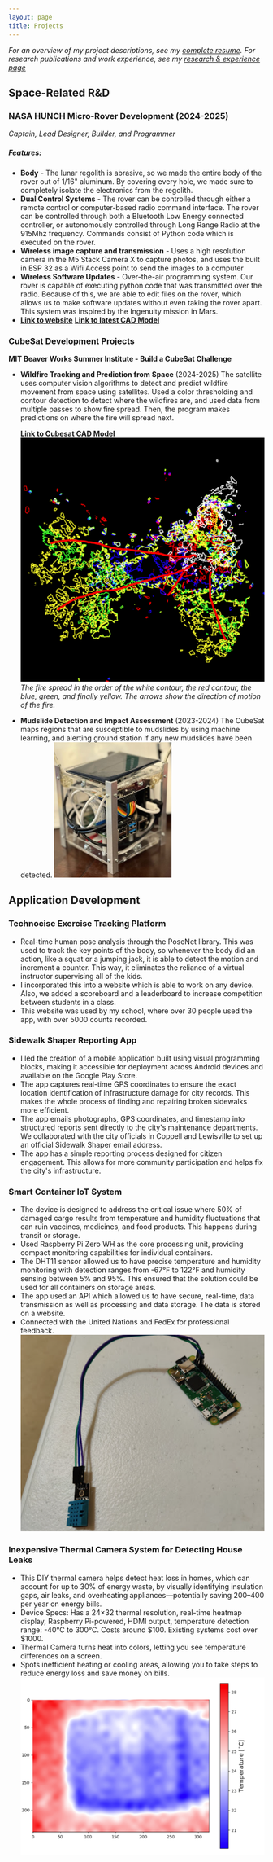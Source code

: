 ```yaml
---
layout: page
title: Projects
---
```


*For an overview of my project descriptions, see my [complete resume](resume.md). For research publications and work experience, see my [research & experience page](research-experience.md)*

## **Space-Related R&D**

### **NASA HUNCH Micro-Rover Development** (2024-2025)
*Captain, Lead Designer, Builder, and Programmer*
##### **Features:**
- **Body** - The lunar regolith is abrasive, so we made the entire body of the rover out of 1/16" aluminum. By covering every hole, we made sure to completely isolate the electronics from the regolith. 
- **Dual Control Systems** - The rover can be controlled through either a remote control or computer-based radio command interface. The rover can be controlled through both a Bluetooth Low Energy connected controller, or autonomously controlled through Long Range Radio at the 915Mhz frequency. Commands consist of Python code which is executed on the rover. 
- **Wireless image capture and transmission** - Uses a high resolution camera in the M5 Stack Camera X to capture photos, and uses the built in ESP 32 as a Wifi Access point to send the images to a computer
- **Wireless Software Updates** - Over-the-air programming system. Our rover is capable of executing python code that was transmitted over the radio. Because of this, we are able to edit files on the rover, which allows us to make software updates without even taking the rover apart. This system was inspired by the Ingenuity mission in Mars. 
- 
    **[Link to website](https://sites.google.com/cfbmail.com/nasa-hunch-lunar-rover/designs)**
    **[Link to latest CAD Model](https://cad.onshape.com/documents/b768e7ff74cb64a2bd957713/w/f866da644b5ce7340ff3ff36/e/6890e63dd318aa4fd2992dfc)**

### **CubeSat Development Projects**
**MIT Beaver Works Summer Institute - Build a CubeSat Challenge**
- **Wildfire Tracking and Prediction from Space** (2024-2025) 
The satellite uses computer vision algorithms to detect and predict wildfire movement from space using satellites. Used a color thresholding and contour detection to detect where the wildfires are, and used data from multiple passes to show fire spread. Then, the program makes predictions on where the fire will spread next. 

  **[Link to Cubesat CAD Model](https://cad.onshape.com/documents/659f951b2f3d6802c7789cdf/w/b8b9c379a43547fd131a2233/e/30e1710706289f5d181ec25f)**
  ![Fire Spreading tracking over time](assets/images/cubesatsoftwaredemo.png)
  *The fire spread in the order of the white contour, the red contour, the blue, green, and finally yellow. The arrows show the direction of motion of the fire.*

- **Mudslide Detection and Impact Assessment** (2023-2024) 
  The CubeSat maps regions that are susceptible to mudslides by using machine learning, and alerting ground station if any new mudslides have been detected. 
  ![2024 Cubesat Picture](assets/images/cubesat2024.png)

## **Application Development**

### **Technocise Exercise Tracking Platform**
- Real-time human pose analysis through the PoseNet library. This was used to track the key points of the body, so whenever the body did an action, like a squat or a jumping jack, it is able to detect the motion and increment a counter. This way, it eliminates the reliance of a virtual instructor supervising all of the kids. 
- I incorporated this into a website which is able to work on any device. Also, we added a scoreboard and a leaderboard to increase competition between students in a class. 
- This website was used by my school, where over 30 people used the app, with over 5000 counts recorded. 

### **Sidewalk Shaper Reporting App**
- I led the creation of a mobile application built using visual programming blocks, making it accessible for deployment across Android devices and available on the Google Play Store.
- The app captures real-time GPS coordinates to ensure the exact location identification of infrastructure damage for city records. This makes the whole process of finding and repairing broken sidewalks more efficient. 
- The app emails photographs, GPS coordinates, and timestamp into structured reports sent directly to the city's maintenance departments. We collaborated with the city officials in Coppell and Lewisville to set up an official Sidewalk Shaper email address. 
- The app has a simple reporting process designed for citizen engagement. This allows for more community participation and helps fix the city's infrastructure.

### **Smart Container IoT System**
- The device is designed to address the critical issue where 50% of damaged cargo results from temperature and humidity fluctuations that can ruin vaccines, medicines, and food products. This happens during transit or storage.
- Used Raspberry Pi Zero WH as the core processing unit, providing compact monitoring capabilities for individual containers.
- The DHT11 sensor allowed us to have precise temperature and humidity monitoring with detection ranges from -67°F to 122°F and humidity sensing between 5% and 95%. This ensured that the solution could be used for all containers on storage areas.
- The app used an API which allowed us to have secure, real-time, data transmission as well as processing and data storage. The data is stored on a website. 
- Connected with the United Nations and FedEx for professional feedback.
![alt text](assets/images/smartcontainer.png)

### **Inexpensive Thermal Camera System for Detecting House Leaks**
- This DIY thermal camera helps detect heat loss in homes, which can account for up to 30% of energy waste, by visually identifying insulation gaps, air leaks, and overheating appliances—potentially saving $200–$400 per year on energy bills. 
- Device Specs: Has a 24×32 thermal resolution, real-time heatmap display, Raspberry Pi-powered, HDMI output, temperature detection range: -40°C to 300°C. Costs around \$100. Existing systems cost over \$1000. 
- Thermal Camera turns heat into colors, letting you see temperature differences on a screen.
- Spots inefficient heating or cooling areas, allowing you to take steps to reduce energy loss and save money on bills.
![alt text](assets/images/thermalCameraoutput.png)

<br>